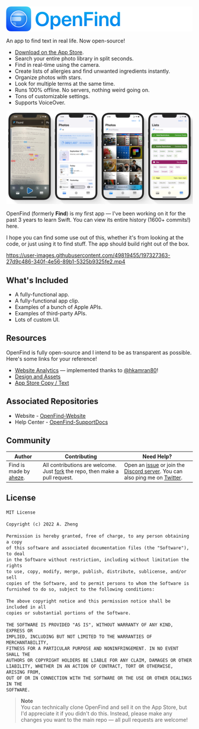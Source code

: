 ![OpenFind](Assets/GitHub/Header.png)

An app to find text in real life. Now open-source!

- [Download on the App Store](https://apps.apple.com/us/app/openfind/id6443969902).
- Search your entire photo library in split seconds.
- Find in real-time using the camera.
- Create lists of allergies and find unwanted ingredients instantly.
- Organize photos with stars.
- Look for multiple terms at the same time.
- Runs 100% offline. No servers, nothing weird going on.
- Tons of customizable settings.
- Supports VoiceOver.

![App preview](Assets/GitHub/Summary.png)


OpenFind (formerly **Find**) is my first app — I've been working on it for the past 3 years to learn Swift. You can view its entire history (1600+ commits!) here.

I hope you can find some use out of this, whether it's from looking at the code, or just using it to find stuff. The app should build right out of the box.

https://user-images.githubusercontent.com/49819455/197327363-27d9c486-340f-4e56-89b1-5325b9325fe2.mp4

## What's Included

- A fully-functional app.
- A fully-functional app clip.
- Examples of a bunch of Apple APIs.
- Examples of third-party APIs.
- Lots of custom UI.

## Resources

OpenFind is fully open-source and I intend to be as transparent as possible. Here's some links for your reference!

- [Website Analytics](https://umami.unisontech.org/share/HMMPoUZk/OpenFind) — implemented thanks to [@hkamran80](https://github.com/hkamran80)!
- [Design and Assets](https://www.figma.com/file/BDlT8osG95efPTRMe76aQh/OpenFind?node-id=0%3A1)
- [App Store Copy / Text](https://docs.google.com/document/d/1JufL_SMK0u8IVWj2Dru-Qoq7NJJHneQ8a7RtaRJaMec/edit?usp=sharing)

## Associated Repositories
- Website - [OpenFind-Website](https://github.com/aheze/OpenFind-Website)
- Help Center - [OpenFind-SupportDocs](https://github.com/aheze/OpenFind-SupportDocs)

## Community

Author | Contributing | Need Help?
--- | --- | ---
Find is made by [aheze](https://github.com/aheze). | All contributions are welcome. Just [fork](https://github.com/aheze/OpenFind/fork) the repo, then make a pull request. | Open an [issue](https://github.com/aheze/OpenFind/issues) or join the [Discord server](https://discord.com/invite/Pmq8fYcus2). You can also ping me on [Twitter](https://twitter.com/aheze0).

## License

```
MIT License

Copyright (c) 2022 A. Zheng

Permission is hereby granted, free of charge, to any person obtaining a copy
of this software and associated documentation files (the "Software"), to deal
in the Software without restriction, including without limitation the rights
to use, copy, modify, merge, publish, distribute, sublicense, and/or sell
copies of the Software, and to permit persons to whom the Software is
furnished to do so, subject to the following conditions:

The above copyright notice and this permission notice shall be included in all
copies or substantial portions of the Software.

THE SOFTWARE IS PROVIDED "AS IS", WITHOUT WARRANTY OF ANY KIND, EXPRESS OR
IMPLIED, INCLUDING BUT NOT LIMITED TO THE WARRANTIES OF MERCHANTABILITY,
FITNESS FOR A PARTICULAR PURPOSE AND NONINFRINGEMENT. IN NO EVENT SHALL THE
AUTHORS OR COPYRIGHT HOLDERS BE LIABLE FOR ANY CLAIM, DAMAGES OR OTHER
LIABILITY, WHETHER IN AN ACTION OF CONTRACT, TORT OR OTHERWISE, ARISING FROM,
OUT OF OR IN CONNECTION WITH THE SOFTWARE OR THE USE OR OTHER DEALINGS IN THE
SOFTWARE.
```

> **Note**  
> You can technically clone OpenFind and sell it on the App Store, but I'd appreciate it if you didn't do this. Instead, please make any changes you want to the main repo — all pull requests are welcome!


